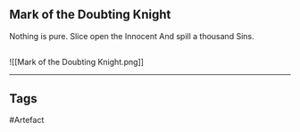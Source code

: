 ## Mark of the Doubting Knight
Nothing is pure.
Slice open the Innocent
And spill a thousand Sins.
## 
![[Mark of the Doubting Knight.png]]

---
## Tags
#Artefact